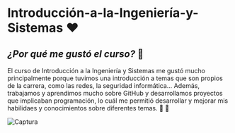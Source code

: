 # **Introducción-a-la-Ingeniería-y-Sistemas** :heart:

## *¿Por qué me gustó el curso?*  :thinking:

El curso de Introducción a la Ingeniería y Sistemas me gustó mucho principalmente porque tuvimos una introducción a temas que son propios de la carrera, como las redes, la seguridad informática... Además, trabajamos y aprendimos mucho sobre GitHub y desarrollamos proyectos que implicaban programación, lo cuál me permitió desarrollar y mejorar mis habilidaes y conocimientos sobre diferentes temas. :muscle: :brain:

![Captura](https://www.galileo.edu/fisicc/files/2020/06/preview_video_fisicc-compressor.jpg)

